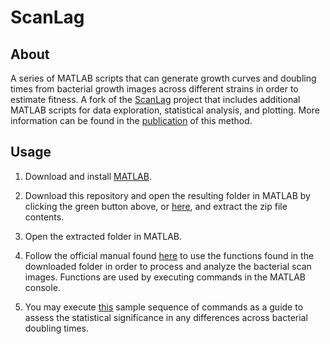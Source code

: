 # ScanLag

## About
A series of MATLAB scripts that can generate growth curves and doubling times from bacterial growth images across different strains in order to estimate fitness. A fork of the [ScanLag](https://github.com/oferfrid/NQBMatlab/tree/V16) project that includes additional MATLAB scripts for data exploration, statistical analysis, and plotting. More information can be found in the [publication](https://www.ncbi.nlm.nih.gov/pmc/articles/PMC4215631/) of this method. 

## Usage
1. Download and install [MATLAB](https://www.mathworks.com/downloads/web_downloads/?s_tid=srctitle).  

2. Download this repository and open the resulting folder in MATLAB by clicking the green button above, or [here](https://github.com/UnexceptedSpectic/ScanLag/archive/master.zip), and extract the zip file contents.  

3. Open the extracted folder in MATLAB.  

4. Follow the official manual found [here](https://github.com/UnexceptedSpectic/ScanLag/blob/master/usage_manual.pdf) to use the functions found in the downloaded folder in order to process and analyze the bacterial scan images. Functions are used by executing commands in the MATLAB console.  

5. You may execute [this](https://github.com/UnexceptedSpectic/ScanLag/blob/master/sample_procedure.pdf) sample sequence of commands as a guide to assess the statistical significance in any differences across bacterial doubling times.  
